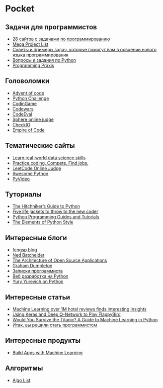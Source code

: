 Pocket
======

Задачи для программистов
------------------------
+ [28 cайтов с задачами по программированию](https://tproger.ru/digest/competitive-programming-practice/)
+ [Mega Project List](https://github.com/karan/Projects)
+ [Советы и примеры задач, которые помогут вам в освоении нового языка программирования](http://eax.me/programming-language-learning/)
+ [Вопросы и задания по Python](http://pyobject.ru/blog/2010/02/04/python-quiz/)
+ [Programming Praxis](https://programmingpraxis.com/)

Головоломки
-----------
+ [Advent of code](http://adventofcode.com/)
+ [Python Challenge](http://www.pythonchallenge.com/)
+ [CodinGame](https://www.codingame.com/)
+ [Codewars](http://www.codewars.com/)
+ [CodeEval](https://www.codeeval.com/)
+ [Sphere online judge](http://www.spoj.com/problems/classical/)
+ [CheckIO](https://checkio.org/)
+ [Empire of Code](https://empireofcode.com/)

Тематические сайты
------------------
+ [Learn real-world data science skills](https://www.dataquest.io/)
+ [Practice coding. Compete. Find jobs.](https://www.hackerrank.com/)
+ [LeetCode Online Judge](https://leetcode.com/)
+ [Awesome Python](https://github.com/vinta/awesome-python)
+ [PyVideo](http://pyvideo.org/)

Туториалы
---------
+ [The Hitchhiker’s Guide to Python](http://docs.python-guide.org/en/latest/)
+ [Five life jackets to throw to the new coder](http://newcoder.io/)
+ [Python Programming Guides and Tutorials](http://pythoncentral.io/)
+ [The Elements of Python Style](https://github.com/amontalenti/elements-of-python-style)

Интересные блоги
----------------
+ [fengsp blog](https://fengsp.github.io/blog/)
+ [Ned Batchelder](http://nedbatchelder.com/)
+ [The Architecture of Open Source Applications](http://aosabook.org/en/index.html)
+ [Graham Dumpleton](http://blog.dscpl.com.au/)
+ [Записки программиста](http://eax.me/)
+ [Веб разработка на Python](http://www.alexkorablev.ru/)
+ [Yury Yurevich on Python](http://pyobject.ru/blog/)

Интересные статьи
-----------------
+ [Machine Learning over 1M hotel reviews finds interesting insights](https://blog.monkeylearn.com/machine-learning-1m-hotel-reviews-finds-interesting-insights/)
+ [Using Keras and Deep Q-Network to Play FlappyBird](https://yanpanlau.github.io/2016/07/10/FlappyBird-Keras.html)
+ [Would You Survive the Titanic? A Guide to Machine Learning in Python](https://medium.com/learning-new-stuff/would-you-survive-the-titanic-a-guide-to-machine-learning-in-python-f80c9d7b7582#.hd2h7cew8)
+ [Итак, вы решили стать программистом](http://eax.me/beginning-programming/)

Интересные продукты
-------------------
+ [Build Apps with Machine Learning](http://www.monkeylearn.com/)

Алгоритмы
---------
+ [Algo List](http://algolist.manual.ru/)
